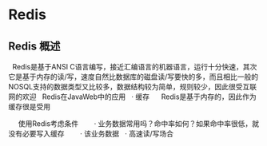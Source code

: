 # Redis #
## Redis 概述 ##

   Redis是基于ANSI C语言编写，接近汇编语言的机器语言，运行十分快速，其次它是基于内存的读/写，速度自然比数据库的磁盘读/写要快的多，而且相比一般的NOSQL支持的数据类型又比较多，数据结构较为简单，规则较少，因此很受互联网的欢迎
   Redis在JavaWeb中的应用
   · 缓存
      Redis是基于内存的，因此作为缓存很是受用
      
      使用Redis考虑条件
        · 业务数据常用吗？命中率如何？如果命中率很低，就没有必要写入缓存
        · 该业务数据
   · 高速读/写场合
      
